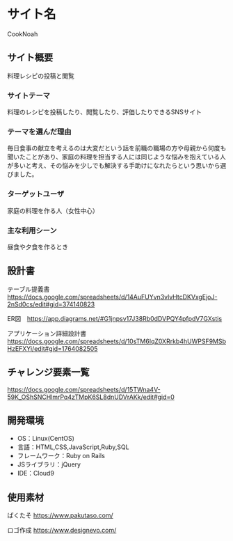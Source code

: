 # サイト名
CookNoah

## サイト概要
料理レシピの投稿と閲覧

### サイトテーマ
料理のレシピを投稿したり、閲覧したり、評価したりできるSNSサイト

### テーマを選んだ理由
毎日食事の献立を考えるのは大変だという話を前職の職場の方や母親から何度も聞いたことがあり、家庭の料理を担当する人には同じような悩みを抱えている人が多いと考え、その悩みを少しでも解決する手助けになれたらという思いから選びました。

### ターゲットユーザ
家庭の料理を作る人（女性中心）

### 主な利用シーン
昼食や夕食を作るとき

## 設計書
テーブル提義書　　https://docs.google.com/spreadsheets/d/14AuFUYvn3vlvHtcDKVxgEjoJ-2nSd0cs/edit#gid=374140823

ER図　https://app.diagrams.net/#G1jnpsv17J38Rb0dDVPQY4pfpdV7GXstis

アプリケーション詳細設計書　https://docs.google.com/spreadsheets/d/10sTM6IqZ0XRrkb4hUWPSF9MSbHzEFXYi/edit#gid=1764082505

## チャレンジ要素一覧
https://docs.google.com/spreadsheets/d/15TWna4V-59K_OShSNCHlmrPq4zTMpK6SL8dnUDVrAKk/edit#gid=0

## 開発環境
- OS：Linux(CentOS)
- 言語：HTML,CSS,JavaScript,Ruby,SQL
- フレームワーク：Ruby on Rails
- JSライブラリ：jQuery
- IDE：Cloud9

## 使用素材
ぱくたそ
https://www.pakutaso.com/

ロゴ作成
https://www.designevo.com/
